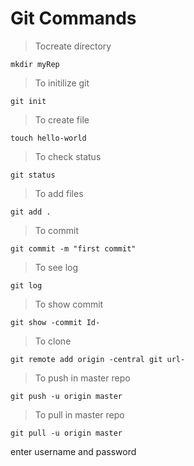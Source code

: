 # Git Commands

> Tocreate directory
```
mkdir myRep
```

> To initilize git
```
git init
```

> To create file
```
touch hello-world
```

> To check status
```
git status
```

> To add files
```
git add .
```

> To commit
```
git commit -m "first commit"
```

> To see log
```
git log
```

> To show commit
```
git show -commit Id-
```

> To clone
```
git remote add origin -central git url-
```

> To push in master repo

```
git push -u origin master
```

> To pull in master repo

```
git pull -u origin master
```

enter username and password






